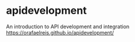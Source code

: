 # apidevelopment
An introduction to API development and integration
https://orafaelreis.github.io/apidevelopment/
